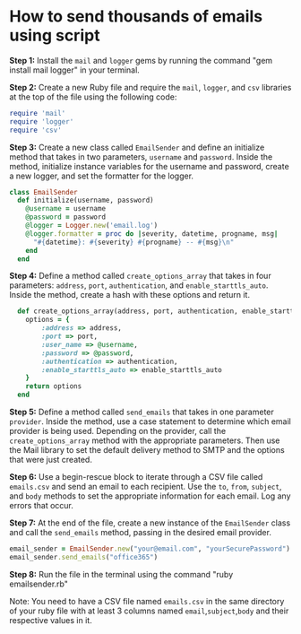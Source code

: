 # How to send thousands of emails using script

**Step 1:** Install the `mail` and `logger` gems by running the command "gem install mail logger" in your terminal.

**Step 2:** Create a new Ruby file and require the `mail`, `logger`, and `csv` libraries at the top of the file using the following code:

```ruby
require 'mail'
require 'logger'
require 'csv'
```

**Step 3:** Create a new class called `EmailSender` and define an initialize method that takes in two parameters, `username` and `password`. Inside the method, initialize instance variables for the username and password, create a new logger, and set the formatter for the logger.

```ruby
class EmailSender
  def initialize(username, password)
    @username = username
    @password = password
    @logger = Logger.new('email.log')
    @logger.formatter = proc do |severity, datetime, progname, msg|
      "#{datetime}: #{severity} #{progname} -- #{msg}\n"
    end
  end
```

**Step 4:** Define a method called `create_options_array` that takes in four parameters: `address`, `port`, `authentication`, and `enable_starttls_auto`. Inside the method, create a hash with these options and return it.

```ruby
  def create_options_array(address, port, authentication, enable_starttls_auto)
    options = {
        :address => address,
        :port => port,
        :user_name => @username,
        :password => @password,
        :authentication => authentication,
        :enable_starttls_auto => enable_starttls_auto
    }
    return options
  end
```

**Step 5:** Define a method called `send_emails` that takes in one parameter `provider`. Inside the method, use a case statement to determine which email provider is being used. Depending on the provider, call the `create_options_array` method with the appropriate parameters. Then use the Mail library to set the default delivery method to SMTP and the options that were just created.

**Step 6:** Use a begin-rescue block to iterate through a CSV file called `emails.csv` and send an email to each recipient. Use the `to`, `from`, `subject`, and `body` methods to set the appropriate information for each email. Log any errors that occur.

**Step 7:** At the end of the file, create a new instance of the `EmailSender` class and call the `send_emails` method, passing in the desired email provider.

```ruby
email_sender = EmailSender.new("your@email.com", "yourSecurePassword")
email_sender.send_emails("office365")
```

**Step 8:** Run the file in the terminal using the command "ruby emailsender.rb"

Note: You need to have a CSV file named `emails.csv` in the same directory of your ruby file with at least 3 columns named `email`,`subject`,`body` and their respective values in it.
